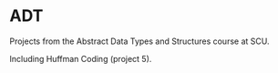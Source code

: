 # ADT

Projects from the Abstract Data Types and Structures course at SCU.

Including Huffman Coding (project 5).
